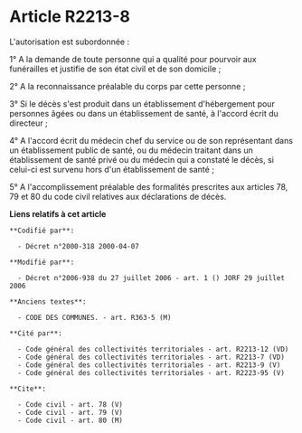 # Article R2213-8

L'autorisation est subordonnée :

1° A la demande de toute personne qui a qualité pour pourvoir aux funérailles et justifie de son état civil et de son
domicile ;

2° A la reconnaissance préalable du corps par cette personne ;

3° Si le décès s'est produit dans un établissement d'hébergement pour personnes âgées ou dans un établissement de santé, à
l'accord écrit du directeur ;

4° A l'accord écrit du médecin chef du service ou de son représentant dans un établissement public de santé, ou du médecin
traitant dans un établissement de santé privé ou du médecin qui a constaté le décès, si celui-ci est survenu hors d'un
établissement de santé ;

5° A l'accomplissement préalable des formalités prescrites aux articles 78, 79 et 80 du code civil relatives aux déclarations
de décès.

**Liens relatifs à cet article**

	**Codifié par**:

	  - Décret n°2000-318 2000-04-07

	**Modifié par**:

	  - Décret n°2006-938 du 27 juillet 2006 - art. 1 () JORF 29 juillet 2006

	**Anciens textes**:

	  - CODE DES COMMUNES. - art. R363-5 (M)

	**Cité par**:

	  - Code général des collectivités territoriales - art. R2213-12 (VD)
	  - Code général des collectivités territoriales - art. R2213-7 (VD)
	  - Code général des collectivités territoriales - art. R2213-9 (V)
	  - Code général des collectivités territoriales - art. R2223-95 (V)

	**Cite**:

	  - Code civil - art. 78 (V)
	  - Code civil - art. 79 (V)
	  - Code civil - art. 80 (M)
